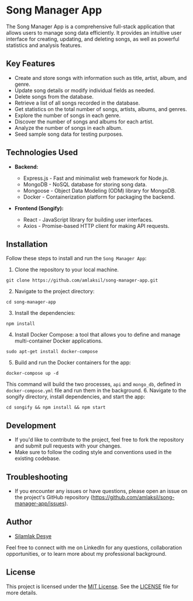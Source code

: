# Song Manager App

The Song Manager App is a comprehensive full-stack application that allows users to manage song data efficiently. It provides an intuitive user interface for creating, updating, and deleting songs, as well as powerful statistics and analysis features.

## Key Features

- Create and store songs with information such as title, artist, album, and genre.
- Update song details or modify individual fields as needed.
- Delete songs from the database.
- Retrieve a list of all songs recorded in the database.
- Get statistics on the total number of songs, artists, albums, and genres.
- Explore the number of songs in each genre.
- Discover the number of songs and albums for each artist.
- Analyze the number of songs in each album.
- Seed sample song data for testing purposes.

## Technologies Used

- **Backend:**
  - Express.js - Fast and minimalist web framework for Node.js.
  - MongoDB - NoSQL database for storing song data.
  - Mongoose - Object Data Modeling (ODM) library for MongoDB.
  - Docker - Containerization platform for packaging the backend.

- **Frontend (Songify):**
  - React - JavaScript library for building user interfaces.
  - Axios - Promise-based HTTP client for making API requests.

## Installation

Follow these steps to install and run the `Song Manager App`:

1. Clone the repository to your local machine.
```
git clone https://github.com/amlaksil/song-manager-app.git
```
2. Navigate to the project directory: 
```
cd song-manager-app
```
3. Install the dependencies:
```
npm install
```
4. Install Docker Compose: a tool that allows you to define and manage multi-container Docker applications.
```
sudo apt-get install docker-compose
```
5. Build and run the Docker containers for the app:
```
docker-compose up -d
```
This command will build the two processes, `api` and `mongo_db`, defined in `docker-compose.yml` file and run them in the background.
6. Navigate to the songify directory, install dependencies, and start the app:
```
cd songify && npm install && npm start
```

## Development

- If you'd like to contribute to the project, feel free to fork the repository and submit pull requests with your changes.
- Make sure to follow the coding style and conventions used in the existing codebase.

## Troubleshooting

- If you encounter any issues or have questions, please open an issue on the project's GitHub repository (https://github.com/amlaksil/song-manager-app/issues).

## Author

- [Silamlak Desye](https://www.linkedin.com/in/silamlakdesye)

Feel free to connect with me on LinkedIn for any questions, collaboration opportunities, or to learn more about my professional background.

## License

This project is licensed under the [MIT License](https://mit-license.org/amlaksil). See the [LICENSE](LICENSE) file for more details.
